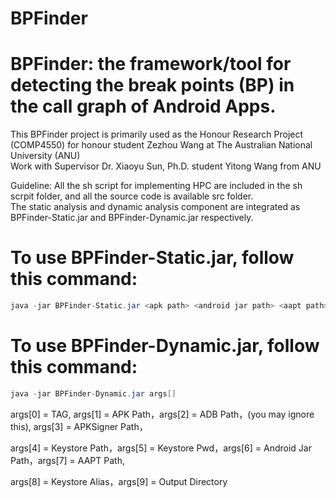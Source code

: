 # BPFinder
# BPFinder: the framework/tool for detecting the break points (BP) in the call graph of Android Apps. <br>
This BPFinder project is primarily used as the Honour Research Project (COMP4550) for honour student Zezhou Wang at The Australian National University (ANU)<br>
Work with Supervisor Dr. Xiaoyu Sun, Ph.D. student Yitong Wang from ANU <br>

Guideline:
All the sh script for implementing HPC are included in the sh scrpit folder, and all the source code is available src folder.<br>
The static analysis and dynamic analysis component are integrated as BPFinder-Static.jar and BPFinder-Dynamic.jar respectively.<br>
# To use BPFinder-Static.jar, follow this command:
```java
java -jar BPFinder-Static.jar <apk path> <android jar path> <aapt path>  <txt saved path>
```
# To use BPFinder-Dynamic.jar, follow this command:
```java
java -jar BPFinder-Dynamic.jar args[]
```
args[0] = TAG, args[1] = APK Path，args[2] = ADB Path，(you may ignore this), args[3] = APKSigner Path，<br>

args[4] = Keystore Path，args[5] = Keystore Pwd，args[6] = Android Jar Path，args[7] = AAPT Path,<br>

args[8] = Keystore Alias，args[9] = Output Directory

